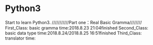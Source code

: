 # Python3
Start to learn Python3.
///////////Part one：Real Basic Gramma////////
    First_Class:    basic gramma      time:2018.8.23   21:04finished
    Second_Class:   basic data type   time:2018.8.24/2018.8.25     16:51finished
    Third_Class:    translator        time:     
    
 
